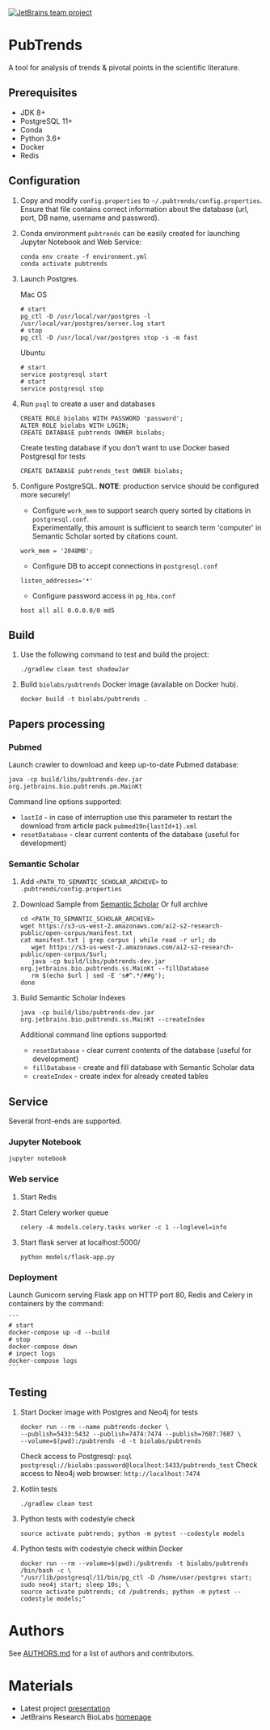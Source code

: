 [![JetBrains team project](https://jb.gg/badges/team.svg)](https://confluence.jetbrains.com/display/ALL/JetBrains+on+GitHub)


PubTrends
=========

A tool for analysis of trends & pivotal points in the scientific literature.

## Prerequisites

* JDK 8+
* PostgreSQL 11+
* Conda
* Python 3.6+
* Docker
* Redis

## Configuration

1. Copy and modify `config.properties` to `~/.pubtrends/config.properties`.\
Ensure that file contains correct information about the database (url, port, DB name, username and password).

2. Conda environment `pubtrends` can be easily created for launching Jupyter Notebook and Web Service:

    ```
    conda env create -f environment.yml
    conda activate pubtrends
    ```

3. Launch Postgres. 

    Mac OS
    ```
    # start
    pg_ctl -D /usr/local/var/postgres -l /usr/local/var/postgres/server.log start
    # stop
    pg_ctl -D /usr/local/var/postgres stop -s -m fast
    ```
    Ubuntu
    ```
    # start
    service postgresql start
    # start
    service postgresql stop 
    ```

4. Run `psql` to create a user and databases

   ```
   CREATE ROLE biolabs WITH PASSWORD 'password';
   ALTER ROLE biolabs WITH LOGIN;
   CREATE DATABASE pubtrends OWNER biolabs;
   ```
   Create testing database if you don't want to use Docker based Postgresql for tests
   ```
   CREATE DATABASE pubtrends_test OWNER biolabs;
   ```
   
5. Configure PostgreSQL. **NOTE**: production service should be configured more securely!

   * Configure `work_mem` to support search query sorted by citations in `postgresql.conf`. \
   Experimentally, this amount is sufficient to search term 'computer' in Semantic Scholar sorted by citations count. 
   ```
   work_mem = '2048MB';   
   ```
   * Configure DB to accept connections in `postgresql.conf`
   ```
   listen_addresses='*'
   ```
   * Configure password access in `pg_hba.conf`
   ```
   host all all 0.0.0.0/0 md5
   ```
   
## Build

1. Use the following command to test and build the project:

   ```
   ./gradlew clean test shadowJar
   ```

2. Build `biolabs/pubtrends` Docker image (available on Docker hub).
    ```
    docker build -t biolabs/pubtrends .
    ```


## Papers processing
 
### Pubmed

Launch crawler to download and keep up-to-date Pubmed database:

   ```
   java -cp build/libs/pubtrends-dev.jar org.jetbrains.bio.pubtrends.pm.MainKt
   ``` 
   
   Command line options supported:
   * `lastId` - in case of interruption use this parameter to restart the download from article pack `pubmed19n{lastId+1}.xml` 
   * `resetDatabase` - clear current contents of the database (useful for development)   

### Semantic Scholar

1. Add `<PATH_TO_SEMANTIC_SCHOLAR_ARCHIVE>` to `.pubtrends/config.properties`     

2. Download Sample from [Semantic Scholar](https://s3-us-west-2.amazonaws.com/ai2-s2-research-public/open-corpus/sample-S2-records.gz)
   Or full archive 
   ```
   cd <PATH_TO_SEMANTIC_SCHOLAR_ARCHIVE>
   wget https://s3-us-west-2.amazonaws.com/ai2-s2-research-public/open-corpus/manifest.txt
   cat manifest.txt | grep corpus | while read -r url; do 
      wget https://s3-us-west-2.amazonaws.com/ai2-s2-research-public/open-corpus/$url;
      java -cp build/libs/pubtrends-dev.jar org.jetbrains.bio.pubtrends.ss.MainKt --fillDatabase
      rm $(echo $url | sed -E 's#^.*/##g');
   done
   ```

3. Build Semantic Scholar Indexes
    ```
    java -cp build/libs/pubtrends-dev.jar org.jetbrains.bio.pubtrends.ss.MainKt --createIndex
    ```
   
   Additional command line options supported:

   * `resetDatabase` - clear current contents of the database (useful for development) 
   * `fillDatabase` - create and fill database with Semantic Scholar data
   * `createIndex` - create index for already created tables
   
## Service

Several front-ends are supported.

### Jupyter Notebook
   ```
   jupyter notebook
   ```

### Web service

1. Start Redis

2. Start Celery worker queue
    ```
    celery -A models.celery.tasks worker -c 1 --loglevel=info
    ```
3. Start flask server at localhost:5000/
    ```
    python models/flask-app.py
    ```    

### Deployment

Launch Gunicorn serving Flask app on HTTP port 80, Redis and Celery in containers by the command:
    
    ```
    # start
    docker-compose up -d --build
    # stop
    docker-compose down
    # inpect logs
    docker-compose logs
    ```

## Testing

1. Start Docker image with Postgres and Neo4j for tests

    ```
    docker run --rm --name pubtrends-docker \
    --publish=5433:5432 --publish=7474:7474 --publish=7687:7687 \
    --volume=$(pwd):/pubtrends -d -t biolabs/pubtrends
    ```

    Check access to Postgresql: `psql postgresql://biolabs:password@localhost:5433/pubtrends_test`
    Check access to Neo4j web browser: `http://localhost:7474`

2. Kotlin tests

    ```
    ./gradlew clean test
    ```

3. Python tests with codestyle check
    
    ```
    source activate pubtrends; python -m pytest --codestyle models
    ```

4. Python tests with codestyle check within Docker

    ```
    docker run --rm --volume=$(pwd):/pubtrends -t biolabs/pubtrends /bin/bash -c \
    "/usr/lib/postgresql/11/bin/pg_ctl -D /home/user/postgres start; sudo neo4j start; sleep 10s; \
    source activate pubtrends; cd /pubtrends; python -m pytest --codestyle models;"
    ```
   
# Authors

See [AUTHORS.md](AUTHORS.md) for a list of authors and contributors.

# Materials

* Latest project [presentation](https://docs.google.com/presentation/d/131qvkEnzzmpx7-I0rz1om6TG7bMBtYwU9T1JNteRIEs/edit?usp=sharing)
* JetBrains Research BioLabs [homepage](https://research.jetbrains.org/groups/biolabs)
